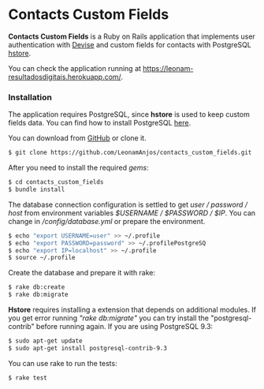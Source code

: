 # Contacts Custom Fields

__Contacts Custom Fields__ is a Ruby on Rails application that implements user authentication with [Devise] and custom fields for contacts with PostgreSQL [hstore].

You can check the application running at https://leonam-resultadosdigitais.herokuapp.com/.

### Installation

The application requires PostgreSQL, since __hstore__ is used to keep custom fields data. You can find how to install PostgreSQL [here](https://www.postgresql.org/download/linux/ubuntu/).

You can download from [GitHub] or clone it. 
```sh
$ git clone https://github.com/LeonamAnjos/contacts_custom_fields.git
```

After you need to install the required _gems_:
```sh
$ cd contacts_custom_fields
$ bundle install
```
The database connection configuration is settled to get _user / password / host_ from environment variables _$USERNAME / $PASSWORD / $IP_. You can change in _/config/database.yml_ or prepare the environment.
```sh
$ echo "export USERNAME=user" >> ~/.profile
$ echo "export PASSWORD=password" >> ~/.profilePostgreSQ 
$ echo "export IP=localhost" >> ~/.profile
$ source ~/.profile
```
Create the database and prepare it with rake:
```sh
$ rake db:create
$ rake db:migrate
```
__Hstore__ requires installing a extension that depends on additional modules. If you get error running _"rake db:migrate"_ you can try install the "postgresql-contrib" before running again. If you are using PostgreSQL 9.3:
```sh
$ sudo apt-get update
$ sudo apt-get install postgresql-contrib-9.3
```

You can use rake to run the tests:
```sh
$ rake test
```

[GitHub]: <https://github.com/LeonamAnjos/contacts_custom_fields>
[Devise]: <https://github.com/plataformatec/devise>
[hstore]: <https://www.postgresql.org/docs/9.1/static/hstore.html>
   
